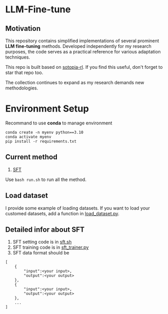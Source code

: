 # LLM-Fine-tune
## Motivation
This repository contains simplified implementations of several prominent **LLM fine-tuning** methods. Developed independently for my research purposes, the code serves as a practical reference for various adaptation techniques.

This repo is built based on [sotopia-rl](https://github.com/sotopia-lab/sotopia-rl). If you find this useful, don't forget to star that repo too.

The collection continues to expand as my research demands new methodologies.

# Environment Setup
Recommand to use **conda** to manage environment
```
conda create -n myenv python==3.10
conda activate myenv
pip install -r requirements.txt
```

## Current method
1. [SFT](#detailed-infor-about-sft)

Use ```bash run.sh``` to run all the method.

## Load dataset

I provide some example of loading datasets. If you want to load your customed datasets, add a function in [load_dataset.py](./utils/data/load_dataset.py).
## Detailed infor about SFT

1. SFT setting code is in [sft.sh](./train/sft/sft.py)
2. SFT training code is in [sft_trainer.py](./utils/trainer/sft_trainer.py)
3. SFT data format should be
```
[
    {
        "input":<your input>,
        "output":<your output>
    },
    {
        "input":<your input>,
        "output":<your output>
    },
    ...
]
```